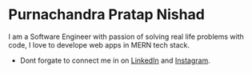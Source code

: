 # Purnachandra Pratap Nishad

I am a Software Engineer with passion of solving real life problems with code, I love to develope web apps in MERN tech stack.

- Dont forgate to connect me in on [LinkedIn](https://linkedin.com/in/purnachandra) and [Instagram](https://instagram.com/purnachandra).
